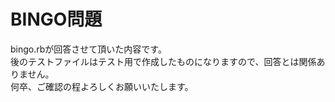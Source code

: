 # BINGO問題
bingo.rbが回答させて頂いた内容です。<br>
後のテストファイルはテスト用で作成したものになりますので、回答とは関係ありません。<br>
何卒、ご確認の程よろしくお願いいたします。<br>